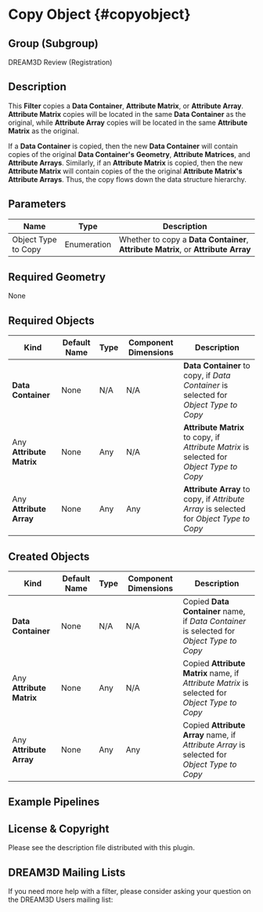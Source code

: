 Copy Object {#copyobject}
=============

## Group (Subgroup) ##

DREAM3D Review (Registration)

## Description ##

This **Filter** copies a **Data Container**, **Attribute Matrix**, or **Attribute Array**.  **Attribute Matrix** copies will be located in the same **Data Container** as the original, while **Attribute Array** copies will be located in the same **Attribute Matrix** as the original.  

If a **Data Container** is copied, then the new **Data Container** will contain copies of the original **Data Container's** **Geometry**, **Attribute Matrices**, and **Attribute Arrays**. Similarly, if an **Attribute Matrix** is copied, then the new **Attribute Matrix** will contain copies of the the original **Attribute Matrix's** **Attribute Arrays**.  Thus, the copy flows down the data structure hierarchy.

## Parameters ##

| Name | Type | Description |
|------|------|-------------|
| Object Type to Copy | Enumeration | Whether to copy a **Data Container**, **Attribute Matrix**, or **Attribute Array** |

## Required Geometry ###

None

## Required Objects ##

| Kind | Default Name | Type | Component Dimensions | Description |
|------|--------------|------|----------------------|-------------|
| **Data Container** | None | N/A | N/A | **Data Container** to copy, if _Data Container_ is selected for _Object Type to Copy_ |
| Any **Attribute Matrix** | None | Any | N/A | **Attribute Matrix** to copy, if _Attribute Matrix_ is selected for _Object Type to Copy_ |
| Any **Attribute Array** | None | Any | Any | **Attribute Array** to copy, if _Attribute Array_ is selected for _Object Type to Copy_ |

## Created Objects ##

| Kind | Default Name | Type | Component Dimensions | Description |
|------|--------------|------|----------------------|-------------|
| **Data Container** | None | N/A | N/A | Copied **Data Container** name, if _Data Container_ is selected for _Object Type to Copy_ |
| Any **Attribute Matrix** | None | Any | N/A | Copied **Attribute Matrix** name, if _Attribute Matrix_ is selected for _Object Type to Copy_ |
| Any **Attribute Array** | None | Any | Any | Copied **Attribute Array** name, if _Attribute Array_ is selected for _Object Type to Copy_ |

## Example Pipelines ##



## License & Copyright ##

Please see the description file distributed with this plugin.

## DREAM3D Mailing Lists ##

If you need more help with a filter, please consider asking your question on the DREAM3D Users mailing list:
